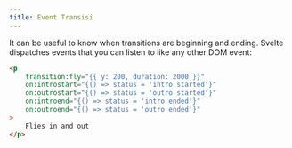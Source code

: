 ```yaml
---
title: Event Transisi 
---
```


It can be useful to know when transitions are beginning and ending. Svelte dispatches events that you can listen to like any other DOM event:

```html
<p
	transition:fly="{{ y: 200, duration: 2000 }}"
	on:introstart="{() => status = 'intro started'}"
	on:outrostart="{() => status = 'outro started'}"
	on:introend="{() => status = 'intro ended'}"
	on:outroend="{() => status = 'outro ended'}"
>
	Flies in and out
</p>
```